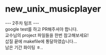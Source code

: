 # new_unix_musicplayer
--- 2주차 텀프 --- <br>
google test를 하고 PR해주셔야 합니다. <br>
교수님의 project 파일들을 한번 참고해보세요! <br>
삽질 끝에 makefile에 통달하였습니다... <br>
남은 기간 화이팅 ㅎ.. <br>


